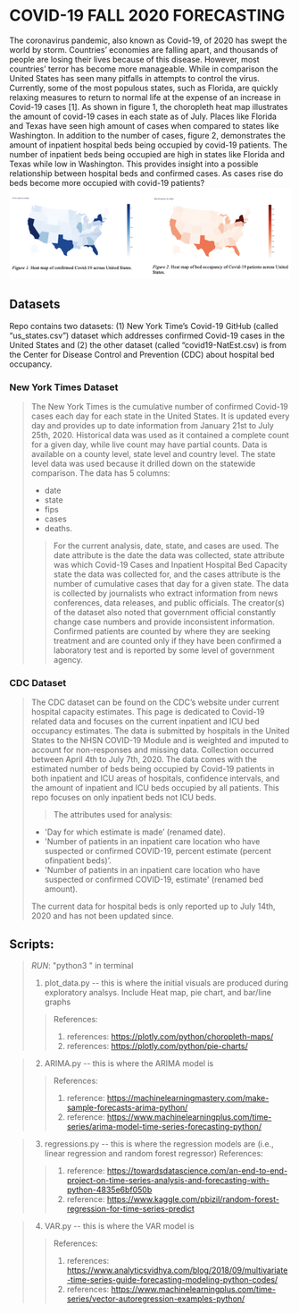 # COVID-19 FALL 2020 FORECASTING 
The coronavirus pandemic, also known as Covid-19, of 2020 has swept the world by storm. Countries’ economies are falling apart, and thousands of people are losing their lives because of this disease. However, most countries’ terror has become more manageable. While in comparison the United States has seen many pitfalls in attempts to control the virus. Currently, some of the most populous states, such as Florida, are quickly relaxing measures to return to normal life at the expense of an increase in Covid-19 cases [1]. As shown in figure 1, the choropleth heat map illustrates the amount of covid-19 cases in each state as of July. Places like Florida and Texas have seen high amount of cases when compared to states like Washington. In addition to the number of cases, figure 2, demonstrates the amount of inpatient hospital beds being occupied by covid-19 patients. The number of inpatient beds being occupied are high in states like Florida and Texas while low in Washington. This provides insight into a possible relationship between hospital beds and confirmed cases. As cases rise do beds become more occupied with covid-19 patients?
![heat](heatmaps.png)

## Datasets
Repo contains two datasets: (1) New York Time’s Covid-19 GitHub (called “us_states.csv”) dataset which addresses confirmed Covid-19 cases in the United States and (2) the other dataset (called “covid19-NatEst.csv) is from the Center for Disease Control and
Prevention (CDC) about hospital bed occupancy.
	
### New York Times Dataset
> The New York Times is the cumulative number of confirmed Covid-19 cases each day for each state in the United States. It is updated every day and provides up to date information from January 21st to July 25th, 2020. Historical data was used as it contained a complete count for a given day, while live count may have partial counts. Data is available on a county level, state level and country level. The state level data was used because it drilled down on the statewide comparison.
> The data has 5 columns: 
>
> * date
> * state 
> * fips 
> * cases
> * deaths. 
>> For the current analysis, date, state, and cases are used. The date attribute is the date the data was collected, state attribute was which Covid-19 Cases and Inpatient Hospital Bed Capacity
> state the data was collected for, and the cases attribute is the number of cumulative cases that day for a given state. The data is collected by journalists who extract information from news conferences, data releases, and public officials. The creator(s) of the dataset also noted that government official constantly change case numbers and provide inconsistent information. Confirmed patients are counted by where they are seeking treatment and are counted only if they have been confirmed a laboratory test and is reported by some level of government agency.
	
### CDC Dataset
> The CDC dataset can be found on the CDC’s website under current hospital capacity estimates. This page is dedicated to Covid-19 related data and focuses on the current inpatient and ICU bed occupancy estimates. The data is submitted by hospitals in the United States to the NHSN COVID-19 Module and is weighted and imputed to account for non-responses and missing data.
> Collection occurred between April 4th to July 7th, 2020. The data comes with the estimated number of beds being occupied by Covid-19 patients in both inpatient and ICU areas of hospitals, confidence intervals, and the amount of inpatient and ICU beds occupied by all patients. 
> This repo focuses on only inpatient beds not ICU beds. 
>> The attributes used for analysis:
>
> * 'Day for which estimate is made’ (renamed date).
> * 'Number of patients in an inpatient care location who have suspected or confirmed COVID-19, percent estimate (percent ofinpatient beds)’.
> * 'Number of patients in an inpatient care location who have suspected or confirmed COVID-19, estimate' (renamed bed amount). 
>
> The current data for hospital beds is only reported up to July 14th, 2020 and has not been updated since. 

## Scripts:
> *RUN*:  "python3 <file name>"  in terminal
>
> 1. plot_data.py -- this is where the initial visuals are produced during exploratory analsys. Include Heat map, pie chart, and bar/line graphs
>> References:
>> 1. references: https://plotly.com/python/choropleth-maps/
>> 2. references: https://plotly.com/python/pie-charts/

> 2. ARIMA.py -- this is where the ARIMA model is 
>> References:
>> 1. reference: https://machinelearningmastery.com/make-sample-forecasts-arima-python/
>> 2. reference: https://www.machinelearningplus.com/time-series/arima-model-time-series-forecasting-python/

> 3. regressions.py -- this is where the regression models are (i.e., linear regression and random forest regressor)
References:
>> 1. reference: https://towardsdatascience.com/an-end-to-end-project-on-time-series-analysis-and-forecasting-with-python-4835e6bf050b
>> 2. reference: https://www.kaggle.com/pbizil/random-forest-regression-for-time-series-predict

> 4. VAR.py -- this is where the VAR model is
>> References:
>> 1. references: https://www.analyticsvidhya.com/blog/2018/09/multivariate-time-series-guide-forecasting-modeling-python-codes/
>> 2. references: https://www.machinelearningplus.com/time-series/vector-autoregression-examples-python/
